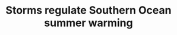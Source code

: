 ---
title: "Storms regulate Southern Ocean summer warming"
citation: "**du Plessis, M.D.**, Nicholson, S.A., Giddy, I.S., Monteiro, P.M., Prend, C.J., Swart. S. 2025. Storms regulate Southern Ocean warming. Nature Geoscience."
category: submitted
---